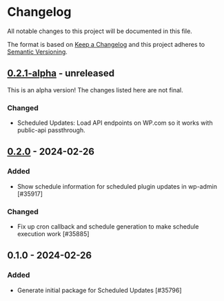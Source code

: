 # Changelog

All notable changes to this project will be documented in this file.

The format is based on [Keep a Changelog](https://keepachangelog.com/en/1.0.0/)
and this project adheres to [Semantic Versioning](https://semver.org/spec/v2.0.0.html).

## [0.2.1-alpha] - unreleased

This is an alpha version! The changes listed here are not final.

### Changed
- Scheduled Updates: Load API endpoints on WP.com so it works with public-api passthrough.

## [0.2.0] - 2024-02-26
### Added
- Show schedule information for scheduled plugin updates in wp-admin [#35917]

### Changed
- Fix up cron callback and schedule generation to make schedule execution work [#35885]

## 0.1.0 - 2024-02-26
### Added
- Generate initial package for Scheduled Updates [#35796]

[0.2.1-alpha]: https://github.com/Automattic/scheduled-updates/compare/v0.2.0...v0.2.1-alpha
[0.2.0]: https://github.com/Automattic/scheduled-updates/compare/v0.1.0...v0.2.0
